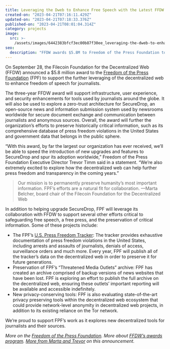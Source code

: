 ```yaml
---
title: Leveraging the Dweb to Enhance Free Speech with the Latest FFDW Award
created-on: "2023-04-21T07:16:11.429Z"
updated-on: "2023-04-21T07:18:33.376Z"
published-on: "2023-04-21T08:01:04.314Z"
category: projects
image:
  src: >-
    /assets/images/6442383bfcf3ec00b87f30ee_leveraging-the-dweb-to-enhance-free-speech.webp
seo:
  description: "FFDW awards $5.8M to Freedom of the Press Foundation to enhance SecureDrop, preserve press freedom data, and explore decentralized web solutions for protecting journalism."
---
```


On September 28, the Filecoin Foundation for the Decentralized Web (FFDW) announced a $5.8 million award to the [Freedom of the Press Foundation](https://freedom.press/) (FPF) to support the further leveraging of the decentralized web to enhance freedom of speech for journalists.

The three-year FFDW award will support infrastructure, user experience, and security enhancements for tools used by journalists around the globe. It will also be used to explore a zero-trust architecture for SecureDrop, an open-source news and information submission system used by newsrooms worldwide for secure document exchange and communication between journalists and anonymous sources. Overall, the award will further the organization’s efforts to preserve historically critical information, such as its comprehensive database of press freedom violations in the United States and government data that belongs in the public sphere.

“With this award, by far the largest our organization has ever received, we’ll be able to speed the introduction of new upgrades and features to SecureDrop and spur its adoption worldwide,” Freedom of the Press Foundation Executive Director Trevor Timm said in a statement. “We’re also extremely excited to explore how the decentralized web can help further press freedom and transparency in the coming years.”

> Our mission is to permanently preserve humanity’s most important information. FPF’s efforts are a natural fit for collaboration. —Marta Belcher, board chair of the Filecoin Foundation for the Decentralized Web

In addition to helping upgrade SecureDrop, FPF will leverage its collaboration with FFDW to support several other efforts critical to safeguarding free speech, a free press, and the preservation of critical information. Some of these projects include:

- The FPF’s [U.S. Press Freedom Tracker](https://pressfreedomtracker.us/): The tracker provides exhaustive documentation of press freedom violations in the United States, including arrests and assaults of journalists, denials of access, surveillance orders and much more. Every year, FPF will publish all of the tracker’s data on the decentralized web in order to preserve it for future generations.
- Preservation of FPF’s “Threatened Media Outlets” archive: FPF has created an archive comprised of backup versions of news websites that have been lost. FPF is exploring an effort to publish the full archive on the decentralized web, ensuring these outlets’ important reporting will be available and accessible indefinitely.
- New privacy-conserving tools: FPF is also evaluating state-of-the-art privacy preserving tools within the decentralized web ecosystem that could provide network-level anonymity in decentralized web projects, in addition to its existing reliance on the Tor network.

We’re proud to support FPF’s work as it explores new decentralized tools for journalists and their sources.

_More on the [Freedom of the Press Foundation](https://freedom.press/). More about [FFDW’s awards program](/). [More from Marta and Trevor](https://www.youtube.com/watch?v=jKqtShwTU00) on this announcement._
